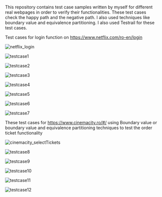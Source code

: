 This repository contains test case samples written by myself for different real webpages in order to verify their functionalities. These test cases check the happy path and the negative path. I also used techniques like boundary value and equivalence partitioning. I also used Testrail for these test cases.

Test cases for login function on https://www.netflix.com/ro-en/login 

![netflix_login](https://github.com/cristiol/Test-case-samples/assets/142798921/bd8e14aa-6387-44f7-bd9f-a3d48c699e87)

![testcase1](https://github.com/cristiol/Test-case-samples/assets/142798921/8e39e978-f03b-4861-93d3-2142dd087f13)

![testcase2](https://github.com/cristiol/Test-case-samples/assets/142798921/a6b7ccae-63ba-4cde-bf5b-ec98306d4c3f)

![testcase3](https://github.com/cristiol/Test-case-samples/assets/142798921/1d8c5803-4291-4a9e-9f2e-30f8f7cdd540)

![testcase4](https://github.com/cristiol/Test-case-samples/assets/142798921/13901b6e-fc70-448c-a2ba-0daee135175c)

![testcase5](https://github.com/cristiol/Test-case-samples/assets/142798921/ce281e6c-941f-4a2d-82f8-e30dda04626a)

![testcase6](https://github.com/cristiol/Test-case-samples/assets/142798921/2f9f96c2-18e7-4aa7-a84b-9a5676d37301)

![testcase7](https://github.com/cristiol/Test-case-samples/assets/142798921/5fc7c78a-1f54-4d62-8094-be7473db56c1)

These test cases for https://www.cinemacity.ro/#/ using Boundary value or boundary value and equivalence partitioning techniques to test the order ticket functionality

![cinemacity_selectTickets](https://github.com/cristiol/Test-case-samples/assets/142798921/0c70ff34-20bd-4c21-bf38-f59cbaf698f3)

![testcase8](https://github.com/cristiol/Test-case-samples/assets/142798921/6785f050-9ccc-4eac-b4f7-b27dd45111db)

![testcase9](https://github.com/cristiol/Test-case-samples/assets/142798921/01231153-2244-47a3-a53c-9b3dade9a05c)

![testcase10](https://github.com/cristiol/Test-case-samples/assets/142798921/95fcf7a1-dd75-4667-8f03-64bde3d626e9)

![testcase11](https://github.com/cristiol/Test-case-samples/assets/142798921/d817cee5-0523-4343-abb2-061764c2cce2)

![testcase12](https://github.com/cristiol/Test-case-samples/assets/142798921/60832973-1538-4748-a051-fc36dd983749)


